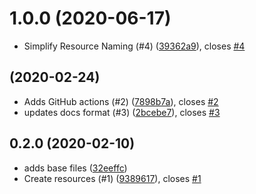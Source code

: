 # 1.0.0 (2020-06-17)

* Simplify Resource Naming (#4) ([39362a9](https://github.com/operatehappy/terraform-aws-acm-certificate/commit/39362a9)), closes [#4](https://github.com/operatehappy/terraform-aws-acm-certificate/issues/4)

## (2020-02-24)

* Adds GitHub actions (#2) ([7898b7a](https://github.com/operatehappy/terraform-aws-acm-certificate/commit/7898b7a)), closes [#2](https://github.com/operatehappy/terraform-aws-acm-certificate/issues/2)
* updates docs format (#3) ([2bcebe7](https://github.com/operatehappy/terraform-aws-acm-certificate/commit/2bcebe7)), closes [#3](https://github.com/operatehappy/terraform-aws-acm-certificate/issues/3)

## 0.2.0 (2020-02-10)

* adds base files ([32eeffc](https://github.com/operatehappy/terraform-aws-acm-certificate/commit/32eeffc))
* Create resources (#1) ([9389617](https://github.com/operatehappy/terraform-aws-acm-certificate/commit/9389617)), closes [#1](https://github.com/operatehappy/terraform-aws-acm-certificate/issues/1)
